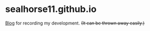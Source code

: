 # sealhorse11.github.io

[Blog](https://sealhorse11.github.io/) for recording my development.
~~(It can be thrown away easily.)~~
